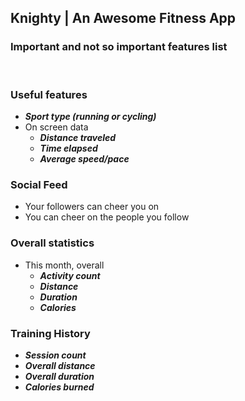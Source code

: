 ## Knighty | An Awesome Fitness App
### Important and not so important features list
&nbsp;


### Useful features
- **_Sport type (running or cycling)_**
- On screen data
  - **_Distance traveled_**
  - **_Time elapsed_**
  - **_Average speed/pace_**


### Social Feed
- Your followers can cheer you on
- You can cheer on the people you follow


### Overall statistics
- This month, overall
  - **_Activity count_**
  - **_Distance_**
  - **_Duration_**
  - **_Calories_**

### Training History
- **_Session count_**
- **_Overall distance_**
- **_Overall duration_**
- **_Calories burned_**


